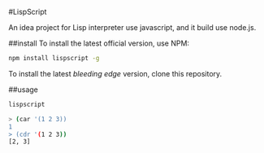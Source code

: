 #LispScript

An idea project for Lisp interpreter use javascript, and it build use node.js.

##install
To install the latest official version, use NPM:

```sh
npm install lispscript -g
```

To install the latest _bleeding edge_ version, clone this repository.


##usage

```sh
lispscript
```

```sh
> (car '(1 2 3))
1
> (cdr '(1 2 3))
[2, 3]
```





